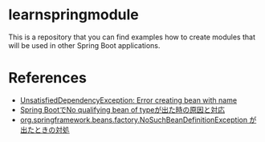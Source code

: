 # learnspringmodule
This is a repository that you can find examples how to create modules that will be used in other Spring Boot applications.

# References
- [UnsatisfiedDependencyException: Error creating bean with name](https://stackoverflow.com/questions/41511511/unsatisfieddependencyexception-error-creating-bean-with-name)
- [Spring BootでNo qualifying bean of typeが出た時の原因と対応](https://qiita.com/NagaokaKenichi/items/058a7243bd2948de7553)
- [org.springframework.beans.factory.NoSuchBeanDefinitionException が出たときの対処](https://tutuz-tech.hatenablog.com/entry/2019/04/20/200530)

